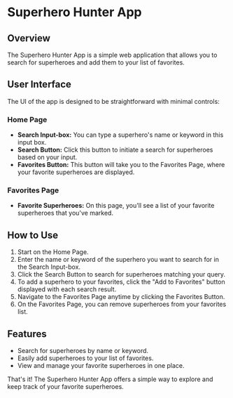 # Superhero Hunter App

## Overview

The Superhero Hunter App is a simple web application that allows you to search for superheroes and add them to your list of favorites.

## User Interface

The UI of the app is designed to be straightforward with minimal controls:

### Home Page

- **Search Input-box:** You can type a superhero's name or keyword in this input box.
- **Search Button:** Click this button to initiate a search for superheroes based on your input.
- **Favorites Button:** This button will take you to the Favorites Page, where your favorite superheroes are displayed.

### Favorites Page

- **Favorite Superheroes:** On this page, you'll see a list of your favorite superheroes that you've marked.

## How to Use

1. Start on the Home Page.
2. Enter the name or keyword of the superhero you want to search for in the Search Input-box.
3. Click the Search Button to search for superheroes matching your query.
4. To add a superhero to your favorites, click the "Add to Favorites" button displayed with each search result.
5. Navigate to the Favorites Page anytime by clicking the Favorites Button.
6. On the Favorites Page, you can remove superheroes from your favorites list.

## Features

- Search for superheroes by name or keyword.
- Easily add superheroes to your list of favorites.
- View and manage your favorite superheroes in one place.

That's it! The Superhero Hunter App offers a simple way to explore and keep track of your favorite superheroes.
